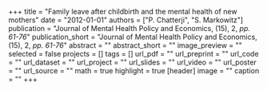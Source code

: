 +++
title = "Family leave after childbirth and the mental health of new mothers"
date = "2012-01-01"
authors = ["P. Chatterji", "S. Markowitz"]
publication = "Journal of Mental Health Policy and Economics, (15), 2, _pp. 61-76_"
publication_short = "Journal of Mental Health Policy and Economics, (15), 2, _pp. 61-76_"
abstract = ""
abstract_short = ""
image_preview = ""
selected = false
projects = []
tags = []
url_pdf = ""
url_preprint = ""
url_code = ""
url_dataset = ""
url_project = ""
url_slides = ""
url_video = ""
url_poster = ""
url_source = ""
math = true
highlight = true
[header]
image = ""
caption = ""
+++
